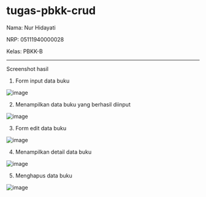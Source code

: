 # tugas-pbkk-crud

Nama: Nur Hidayati

NRP: 05111940000028

Kelas: PBKK-B

---------------------
Screenshot hasil

1. Form input data buku

![image](https://drive.google.com/uc?export=view&id=1Dgzq0GOvIQfec5vGHEDJjIM4WZrceUie)

2. Menampilkan data buku yang berhasil diinput

![image](https://drive.google.com/uc?export=view&id=1kRm0_p5UDV5Id6PFAWZ17hsjU1nsgLru)

3. Form edit data buku

![image](https://drive.google.com/uc?export=view&id=1NHRZA7iAPMOHgliW_AhvjyDnkHonSCxR)

4. Menampilkan detail data buku

![image](https://drive.google.com/uc?export=view&id=1U7zR-S4y_BD3ZPg0PozY0j4muDJdUXgo)

5. Menghapus data buku

![image](https://drive.google.com/uc?export=view&id=1kw6la7_1FhSfpFtFernVM65Y8ZsH_91Z)
